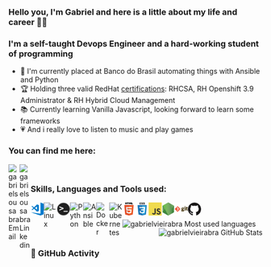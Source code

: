 ### Hello you, I'm Gabriel and here is a little about my life and career 🚀🚀

### I'm a self-taught Devops Engineer and a hard-working student of programming
- 🏢 I'm currently placed at Banco do Brasil automating things with Ansible and Python
- 🏆 Holding three valid RedHat [certifications][certs]: RHCSA, RH Openshift 3.9 Administrator & RH Hybrid Cloud Management
- 📚 Currently learning Vanilla Javascript, looking forward to learn some frameworks
- 💗 And i really love to listen to music and play games

### You can find me here:
[<img align="left" alt="gabrielsousabra Email" width="22px" src="https://www.flaticon.com/svg/static/icons/svg/281/281769.svg" />][email]
[<img align="left" alt="gabrielsousabra Linkedin" width="22px" src="https://cdn.worldvectorlogo.com/logos/linkedin-icon-2.svg" />][linkedin]

<br />

### Skills, Languages and Tools used:
<img align="left" alt="Visual Studio Code" width="26px" src="https://raw.githubusercontent.com/github/explore/80688e429a7d4ef2fca1e82350fe8e3517d3494d/topics/visual-studio-code/visual-studio-code.png" />
<img align="left" alt="Linux" width="26px" src="https://www.flaticon.com/svg/static/icons/svg/226/226772.svg" />
<img align="left" alt="Terminal" width="26px" src="https://raw.githubusercontent.com/github/explore/80688e429a7d4ef2fca1e82350fe8e3517d3494d/topics/terminal/terminal.png" />
<img align="left" alt="Python" width="26px" src="https://upload.wikimedia.org/wikipedia/commons/c/c3/Python-logo-notext.svg" />
<img align="left" alt="Ansible" width="26px" src="https://upload.wikimedia.org/wikipedia/commons/2/24/Ansible_logo.svg" />
<img align="left" alt="Docker" width="26px" src="https://www.flaticon.com/svg/static/icons/svg/919/919853.svg" />
<img align="left" alt="Kubernetes" width="26px" src="https://seeklogo.com/images/K/kubernetes-logo-3A67038EAB-seeklogo.com.png" />
<img align="left" alt="HTML5" width="26px" src="https://raw.githubusercontent.com/github/explore/80688e429a7d4ef2fca1e82350fe8e3517d3494d/topics/html/html.png" />
<img align="left" alt="CSS3" width="26px" src="https://raw.githubusercontent.com/github/explore/80688e429a7d4ef2fca1e82350fe8e3517d3494d/topics/css/css.png" />
<img align="left" alt="JavaScript" width="26px" src="https://raw.githubusercontent.com/github/explore/80688e429a7d4ef2fca1e82350fe8e3517d3494d/topics/javascript/javascript.png" />
<img align="left" alt="Node.js" width="26px" src="https://raw.githubusercontent.com/github/explore/80688e429a7d4ef2fca1e82350fe8e3517d3494d/topics/nodejs/nodejs.png" />
<img align="left" alt="Git" width="26px" src="https://raw.githubusercontent.com/github/explore/80688e429a7d4ef2fca1e82350fe8e3517d3494d/topics/git/git.png" />
<img align="left" alt="GitHub" width="26px" src="https://raw.githubusercontent.com/github/explore/78df643247d429f6cc873026c0622819ad797942/topics/github/github.png" />
<br />
<br />

<img align="left" alt="gabrielvieirabra Most used languages" src="https://github-readme-stats.codestackr.vercel.app/api/top-langs/?username=gabrielvieirabra&show_icons=true&hide_border=true&theme=dracula" />

<img align="right" alt="gabrielvieirabra GitHub Stats" src="https://github-readme-stats.codestackr.vercel.app/api?username=gabrielvieirabra&show_icons=true&hide_border=true&theme=dracula&count_private=true" />

<br />
<br />

### 🔷 GitHub Activity
  
<!--START_SECTION:activity-->
<!--END_SECTION:activity-->

<br />
<br />

[linkedin]: https://www.linkedin.com/in/gabrielsousabra/
[email]: gabrielsousabra@gmail.com
[certs]: https://rhtapps.redhat.com/verify?certId=190-190-090 